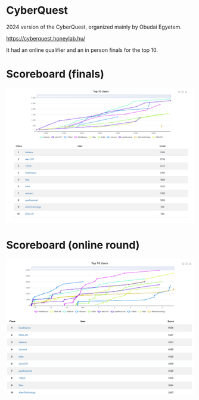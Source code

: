 # CyberQuest

2024 version of the CyberQuest, organized mainly by Obudai Egyetem.

https://cyberquest.honeylab.hu/

It had an online qualifier and an in person finals for the top 10.

# Scoreboard (finals)
![](scoreboard_finals.png)

# Scoreboard (online round)
![](scoreboard_online.png)
